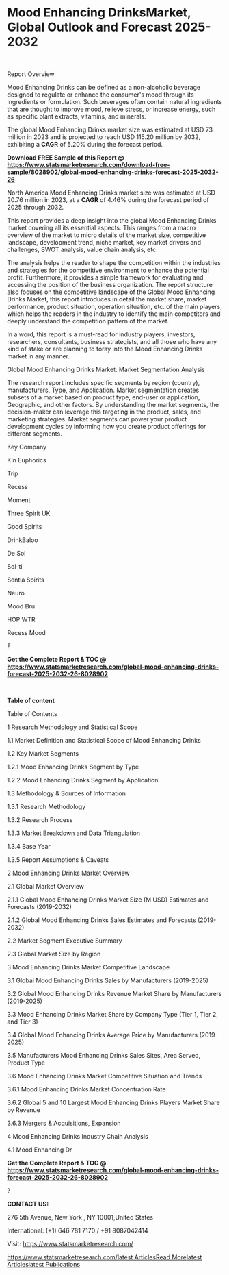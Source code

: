 <h1>Mood Enhancing DrinksMarket, Global Outlook and Forecast 2025-2032</h1><br/><p>Report Overview</p>
 
 
 
 <p>Mood Enhancing Drinks can be defined as a non-alcoholic beverage designed to regulate or enhance the consumer&#39;s mood through its ingredients or formulation. Such beverages often contain natural ingredients that are thought to improve mood, relieve stress, or increase energy, such as specific plant extracts, vitamins, and minerals.</p>
 
 
 
 <p>The global Mood Enhancing Drinks market size was estimated at USD 73 million in 2023 and is projected to reach USD 115.20 million by 2032, exhibiting a <strong>CAGR</strong> of 5.20% during the forecast period.</p>
 
 
 
 <p><strong>Download FREE Sample of this Report @ <a href="https://www.statsmarketresearch.com/download-free-sample/8028902/global-mood-enhancing-drinks-forecast-2025-2032-26">https://www.statsmarketresearch.com/download-free-sample/8028902/global-mood-enhancing-drinks-forecast-2025-2032-26</a></strong></p>
 
 
 
 <p>North America Mood Enhancing Drinks market size was estimated at USD 20.76 million in 2023, at a <strong>CAGR</strong> of 4.46% during the forecast period of 2025 through 2032.</p>
 
 
 
 <p>This report provides a deep insight into the global Mood Enhancing Drinks market covering all its essential aspects. This ranges from a macro overview of the market to micro details of the market size, competitive landscape, development trend, niche market, key market drivers and challenges, SWOT analysis, value chain analysis, etc.</p>
 
 
 
 <p>The analysis helps the reader to shape the competition within the industries and strategies for the competitive environment to enhance the potential profit. Furthermore, it provides a simple framework for evaluating and accessing the position of the business organization. The report structure also focuses on the competitive landscape of the Global Mood Enhancing Drinks Market, this report introduces in detail the market share, market performance, product situation, operation situation, etc. of the main players, which helps the readers in the industry to identify the main competitors and deeply understand the competition pattern of the market.</p>
 
 
 
 <p>In a word, this report is a must-read for industry players, investors, researchers, consultants, business strategists, and all those who have any kind of stake or are planning to foray into the Mood Enhancing Drinks market in any manner.</p>
 
 
 
 <p>Global Mood Enhancing Drinks Market: Market Segmentation Analysis</p>
 
 
 
 <p>The research report includes specific segments by region (country), manufacturers, Type, and Application. Market segmentation creates subsets of a market based on product type, end-user or application, Geographic, and other factors. By understanding the market segments, the decision-maker can leverage this targeting in the product, sales, and marketing strategies. Market segments can power your product development cycles by informing how you create product offerings for different segments.</p>
 
 
 
 <p>Key Company</p>
 
 
 
 <p>Kin Euphorics</p>
 
 
 
 <p>Trip</p>
 
 
 
 <p>Recess</p>
 
 
 
 <p>Moment</p>
 
 
 
 <p>Three Spirit UK</p>
 
 
 
 <p>Good Spirits</p>
 
 
 
 <p>DrinkBaloo</p>
 
 
 
 <p>De Soi</p>
 
 
 
 <p>Sol-ti</p>
 
 
 
 <p>Sentia Spirits</p>
 
 
 
 <p>Neuro</p>
 
 
 
 <p>Mood Bru</p>
 
 
 
 <p>HOP WTR</p>
 
 
 
 <p>Recess Mood</p>
 
 
 
 <p>F</p>
 
 
 
 <div><b>Get the Complete Report & TOC @ <a href="https://www.statsmarketresearch.com/global-mood-enhancing-drinks-forecast-2025-2032-26-8028902">https://www.statsmarketresearch.com/global-mood-enhancing-drinks-forecast-2025-2032-26-8028902</a></b></div>
 
 
 
 <p><br />
 
 <b>Table of content</b></p>
 
 
 
 <p>Table of Contents<br />
 
 1 Research Methodology and Statistical Scope<br />
 
 1.1 Market Definition and Statistical Scope of Mood Enhancing Drinks<br />
 
 1.2 Key Market Segments<br />
 
 1.2.1 Mood Enhancing Drinks Segment by Type<br />
 
 1.2.2 Mood Enhancing Drinks Segment by Application<br />
 
 1.3 Methodology & Sources of Information<br />
 
 1.3.1 Research Methodology<br />
 
 1.3.2 Research Process<br />
 
 1.3.3 Market Breakdown and Data Triangulation<br />
 
 1.3.4 Base Year<br />
 
 1.3.5 Report Assumptions & Caveats<br />
 
 2 Mood Enhancing Drinks Market Overview<br />
 
 2.1 Global Market Overview<br />
 
 2.1.1 Global Mood Enhancing Drinks Market Size (M USD) Estimates and Forecasts (2019-2032)<br />
 
 2.1.2 Global Mood Enhancing Drinks Sales Estimates and Forecasts (2019-2032)<br />
 
 2.2 Market Segment Executive Summary<br />
 
 2.3 Global Market Size by Region<br />
 
 3 Mood Enhancing Drinks Market Competitive Landscape<br />
 
 3.1 Global Mood Enhancing Drinks Sales by Manufacturers (2019-2025)<br />
 
 3.2 Global Mood Enhancing Drinks Revenue Market Share by Manufacturers (2019-2025)<br />
 
 3.3 Mood Enhancing Drinks Market Share by Company Type (Tier 1, Tier 2, and Tier 3)<br />
 
 3.4 Global Mood Enhancing Drinks Average Price by Manufacturers (2019-2025)<br />
 
 3.5 Manufacturers Mood Enhancing Drinks Sales Sites, Area Served, Product Type<br />
 
 3.6 Mood Enhancing Drinks Market Competitive Situation and Trends<br />
 
 3.6.1 Mood Enhancing Drinks Market Concentration Rate<br />
 
 3.6.2 Global 5 and 10 Largest Mood Enhancing Drinks Players Market Share by Revenue<br />
 
 3.6.3 Mergers & Acquisitions, Expansion<br />
 
 4 Mood Enhancing Drinks Industry Chain Analysis<br />
 
 4.1 Mood Enhancing Dr</p>
 
 
 
 <div><b>Get the Complete Report & TOC @ <a href="https://www.statsmarketresearch.com/global-mood-enhancing-drinks-forecast-2025-2032-26-8028902">https://www.statsmarketresearch.com/global-mood-enhancing-drinks-forecast-2025-2032-26-8028902</a></b></div>
 
 
 
 <p>? </p>
 
 
 
 <p><b>CONTACT US:</b><br />
 
 276 5th Avenue, New York , NY 10001,United States<br />
 
 International: (+1) 646 781 7170 / +91 8087042414<br />
 
 Visit: <a href="https://www.statsmarketresearch.com/">https://www.statsmarketresearch.com/</a><br />
 
 <a href="https://gyeongbokgung.com">https://www.statsmarketresearch.com/</a><a href="https://hallyeomaritime.com">latest Articles</a><a href="https://jingwansa.com">Read More</a><a href="https://nguoiviet.jp/">latest Articles</a><a href="https://www.intelmarketresearch.com/">latest Publications</a></p>